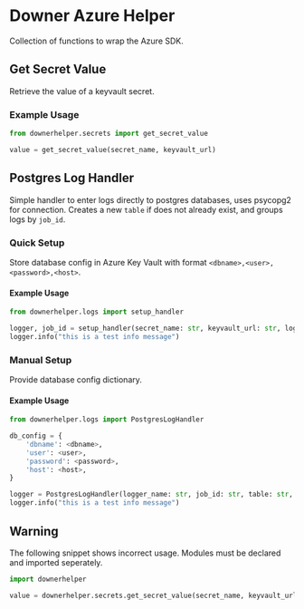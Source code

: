 # Downer Azure Helper

Collection of functions to wrap the Azure SDK.

## Get Secret Value

Retrieve the value of a keyvault secret.

### Example Usage

```python
from downerhelper.secrets import get_secret_value

value = get_secret_value(secret_name, keyvault_url)
```

## Postgres Log Handler

Simple handler to enter logs directly to postgres databases, uses psycopg2 for connection. Creates a new `table` if does not already exist, and groups logs by `job_id`.

### Quick Setup

Store database config in Azure Key Vault with format `<dbname>,<user>,<password>,<host>`.

#### Example Usage

```python
from downerhelper.logs import setup_handler

logger, job_id = setup_handler(secret_name: str, keyvault_url: str, logger_name: str, table: str, job_id=None: str)
logger.info("this is a test info message")
```

### Manual Setup

Provide database config dictionary.

#### Example Usage


```python
from downerhelper.logs import PostgresLogHandler

db_config = {
    'dbname': <dbname>,
    'user': <user>,
    'password': <password>,
    'host': <host>,
}

logger = PostgresLogHandler(logger_name: str, job_id: str, table: str, db_config: dict(str, str))
logger.info("this is a test info message")
```

## Warning

The following snippet shows incorrect usage. Modules must be declared and imported seperately.

```python
import downerhelper

value = downerhelper.secrets.get_secret_value(secret_name, keyvault_url)
```